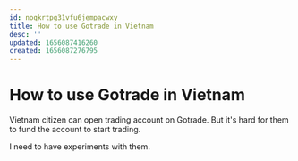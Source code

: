 ```yaml
---
id: noqkrtpg31vfu6jempacwxy
title: How to use Gotrade in Vietnam
desc: ''
updated: 1656087416260
created: 1656087276795
---
```

# How to use Gotrade in Vietnam

Vietnam citizen can open trading account on Gotrade. But it's hard for them to fund the account to start trading.

I need to have experiments with them.